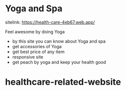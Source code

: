 # Yoga and Spa
sitelink: https://health-care-4eb67.web.app/

Feel awesome by doing Yoga

* by this site you can know about Yoga and spa
* get accessories of Yoga
* get best price of any item  
* responsive site
* get peach by yoga and keep your health good 
# healthcare-related-website
